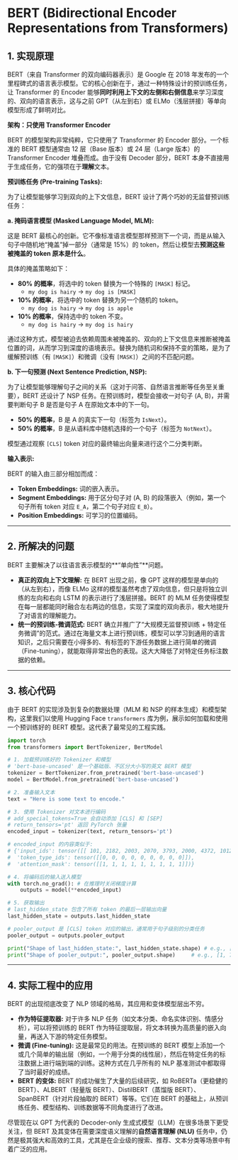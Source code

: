 # BERT (Bidirectional Encoder Representations from Transformers)

## 1. 实现原理

BERT（来自 Transformer 的双向编码器表示）是 Google 在 2018 年发布的一个里程碑式的语言表示模型。它的核心创新在于，通过一种特殊设计的预训练任务，让 Transformer 的 Encoder 能够**同时利用上下文的左侧和右侧信息**来学习深度的、双向的语言表示，这与之前 GPT（从左到右）或 ELMo（浅层拼接）等单向模型形成了鲜明对比。

**架构：只使用 Transformer Encoder**

BERT 的模型架构非常纯粹，它只使用了 Transformer 的 Encoder 部分。一个标准的 BERT 模型通常由 12 层（Base 版本）或 24 层（Large 版本）的 Transformer Encoder 堆叠而成。由于没有 Decoder 部分，BERT 本身不直接用于生成任务，它的强项在于**理解**文本。

**预训练任务 (Pre-training Tasks):**

为了让模型能够学习到双向的上下文信息，BERT 设计了两个巧妙的无监督预训练任务：

**a. 掩码语言模型 (Masked Language Model, MLM):**

这是 BERT 最核心的创新。它不像标准语言模型那样预测下一个词，而是从输入句子中随机地“掩盖”掉一部分（通常是 15%）的 token，然后让模型去**预测这些被掩盖的 token 原本是什么**。

具体的掩盖策略如下：
*   **80% 的概率**，将选中的 token 替换为一个特殊的 `[MASK]` 标记。
    *   `my dog is hairy` -> `my dog is [MASK]`
*   **10% 的概率**，将选中的 token 替换为另一个随机的 token。
    *   `my dog is hairy` -> `my dog is apple`
*   **10% 的概率**，保持选中的 token 不变。
    *   `my dog is hairy` -> `my dog is hairy`

通过这种方式，模型被迫去依赖周围未被掩盖的、双向的上下文信息来推断被掩盖位置的词，从而学习到深度的语境表示。替换为随机词和保持不变的策略，是为了缓解预训练（有 `[MASK]`）和微调（没有 `[MASK]`）之间的不匹配问题。

**b. 下一句预测 (Next Sentence Prediction, NSP):**

为了让模型能够理解句子之间的关系（这对于问答、自然语言推断等任务至关重要），BERT 还设计了 NSP 任务。在预训练时，模型会接收一对句子 (A, B)，并需要判断句子 B 是否是句子 A 在原始文本中的下一句。

*   **50% 的概率**，B 是 A 的真实下一句（标签为 `IsNext`）。
*   **50% 的概率**，B 是从语料库中随机选择的一个句子（标签为 `NotNext`）。

模型通过观察 `[CLS]` token 对应的最终输出向量来进行这个二分类判断。

**输入表示:**

BERT 的输入由三部分相加而成：
*   **Token Embeddings:** 词的嵌入表示。
*   **Segment Embeddings:** 用于区分句子对 (A, B) 的段落嵌入（例如，第一个句子所有 token 对应 `E_A`，第二个句子对应 `E_B`）。
*   **Position Embeddings:** 可学习的位置编码。

---

## 2. 所解决的问题

BERT 主要解决了以往语言表示模型的**“单向性”**问题。

*   **真正的双向上下文理解:** 在 BERT 出现之前，像 GPT 这样的模型是单向的（从左到右），而像 ELMo 这样的模型虽然考虑了双向信息，但只是将独立训练的左向和右向 LSTM 的表示进行了浅层拼接。BERT 的 MLM 任务使得模型在每一层都能同时融合左右两边的信息，实现了深度的双向表示，极大地提升了对语言的理解能力。
*   **统一的预训练-微调范式:** BERT 确立并推广了“大规模无监督预训练 + 特定任务微调”的范式。通过在海量文本上进行预训练，模型可以学习到通用的语言知识，之后只需要在小得多的、有标签的下游任务数据上进行简单的微调（Fine-tuning），就能取得非常出色的表现。这大大降低了对特定任务标注数据的依赖。

---

## 3. 核心代码

由于 BERT 的实现涉及到复杂的数据处理（MLM 和 NSP 的样本生成）和模型架构，这里我们以使用 Hugging Face `transformers` 库为例，展示如何加载和使用一个预训练好的 BERT 模型。这代表了最常见的工程实践。

```python
import torch
from transformers import BertTokenizer, BertModel

# 1. 加载预训练好的 Tokenizer 和模型
# 'bert-base-uncased' 是一个基础版、不区分大小写的英文 BERT 模型
tokenizer = BertTokenizer.from_pretrained('bert-base-uncased')
model = BertModel.from_pretrained('bert-base-uncased')

# 2. 准备输入文本
text = "Here is some text to encode."

# 3. 使用 Tokenizer 对文本进行编码
# add_special_tokens=True 会自动添加 [CLS] 和 [SEP]
# return_tensors='pt' 返回 PyTorch 张量
encoded_input = tokenizer(text, return_tensors='pt')

# encoded_input 的内容类似于:
# {'input_ids': tensor([[ 101, 2182, 2003, 2070, 3793, 2000, 4372, 1012,  102]]),
#  'token_type_ids': tensor([[0, 0, 0, 0, 0, 0, 0, 0, 0]]),
#  'attention_mask': tensor([[1, 1, 1, 1, 1, 1, 1, 1, 1]])}

# 4. 将编码后的输入送入模型
with torch.no_grad(): # 在推理时关闭梯度计算
    outputs = model(**encoded_input)

# 5. 获取输出
# last_hidden_state 包含了所有 token 的最后一层输出向量
last_hidden_state = outputs.last_hidden_state

# pooler_output 是 [CLS] token 对应的输出，通常用于句子级别的分类任务
pooler_output = outputs.pooler_output

print("Shape of last_hidden_state:", last_hidden_state.shape) # e.g., [1, 9, 768]
print("Shape of pooler_output:", pooler_output.shape)     # e.g., [1, 768]

```

---

## 4. 实际工程中的应用

BERT 的出现彻底改变了 NLP 领域的格局，其应用和变体模型层出不穷。

*   **作为特征提取器:** 对于许多 NLP 任务（如文本分类、命名实体识别、情感分析），可以将预训练的 BERT 作为特征提取层，将文本转换为高质量的嵌入向量，再送入下游的特定任务模型。
*   **微调 (Fine-tuning):** 这是最常见的用法。在预训练的 BERT 模型上添加一个或几个简单的输出层（例如，一个用于分类的线性层），然后在特定任务的标注数据上进行端到端的训练。这种方式在几乎所有的 NLP 基准测试中都取得了当时最好的成绩。
*   **BERT 的变体:** BERT 的成功催生了大量的后续研究，如 RoBERTa（更稳健的 BERT）、ALBERT（轻量版 BERT）、DistilBERT（蒸馏版 BERT）、SpanBERT（针对片段抽取的 BERT）等等。它们在 BERT 的基础上，从预训练任务、模型结构、训练数据等不同角度进行了改进。

尽管现在以 GPT 为代表的 Decoder-only 生成式模型（LLM）在很多场景下更受关注，但 BERT 及其变体在需要深度语义理解的**自然语言理解 (NLU)** 任务中，仍然是极其强大和高效的工具，尤其是在企业级的搜索、推荐、文本分类等场景中有着广泛的应用。
